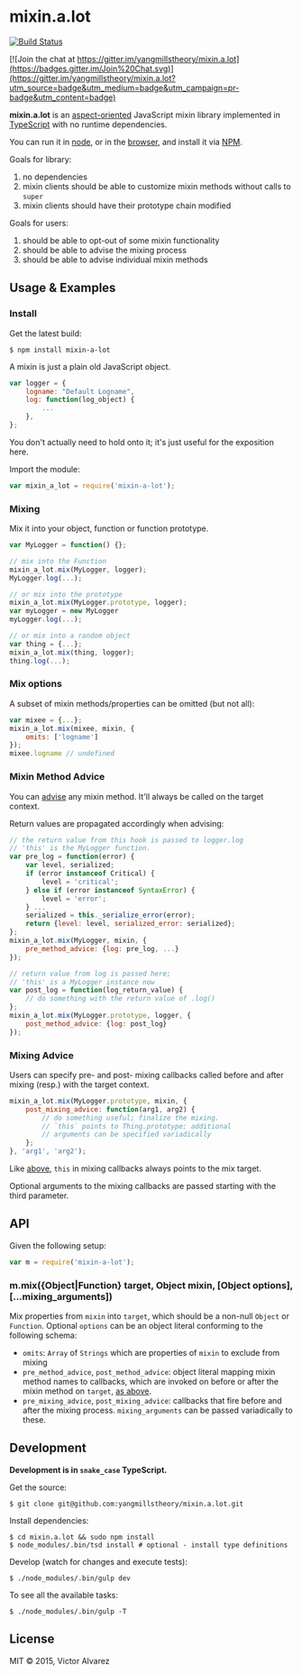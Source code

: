 # mixin.a.lot

[![Build Status](https://travis-ci.org/yangmillstheory/mixin.a.lot.svg?branch=master)](https://travis-ci.org/yangmillstheory/mixin.a.lot)

[![Join the chat at https://gitter.im/yangmillstheory/mixin.a.lot](https://badges.gitter.im/Join%20Chat.svg)](https://gitter.im/yangmillstheory/mixin.a.lot?utm_source=badge&utm_medium=badge&utm_campaign=pr-badge&utm_content=badge)


**mixin.a.lot** is an [aspect-oriented](https://en.wikipedia.org/wiki/Aspect-oriented_programming) JavaScript mixin library implemented in [TypeScript](http://www.typescriptlang.org/) with no runtime dependencies.

You can run it in [node](https://nodejs.org/), or in the [browser](http://browserify.org/), and install it via [NPM](https://www.npmjs.com/package/mixin-a-lot).

Goals for library:

1. no dependencies
2. mixin clients should be able to customize mixin methods without calls to `super`
3. mixin clients should have their prototype chain modified

Goals for users:

1. should be able to opt-out of some mixin functionality
2. should be able to advise the mixing process
3. should be able to advise individual mixin methods

## Usage & Examples

### Install

Get the latest build:

    $ npm install mixin-a-lot


A mixin is just a plain old JavaScript object. 

```javascript
var logger = {
    logname: "Default Logname",
    log: function(log_object) {
        ...
    },
};

```
You don't actually need to hold onto it; it's just useful for the exposition here.

Import the module:

```javascript
var mixin_a_lot = require('mixin-a-lot');
```


### Mixing

Mix it into your object, function or function prototype.
```javascript
var MyLogger = function() {};

// mix into the Function
mixin_a_lot.mix(MyLogger, logger);
MyLogger.log(...);

// or mix into the prototype
mixin_a_lot.mix(MyLogger.prototype, logger);
var myLogger = new MyLogger
myLogger.log(...);

// or mix into a random object
var thing = {...};
mixin_a_lot.mix(thing, logger);
thing.log(...);
```

### <a name="mix-options"></a> Mix options

A subset of mixin methods/properties can be omitted (but not all):

```javascript
var mixee = {...};
mixin_a_lot.mix(mixee, mixin, {
    omits: ['logname']
});
mixee.logname // undefined
```

### <a name="mixin-method-advice"></a> Mixin Method Advice

You can [advise](https://en.wikipedia.org/wiki/Advice_(programming)) any mixin method. It'll always be called on the target context.

Return values are propagated accordingly when advising:

```javascript
// the return value from this hook is passed to logger.log
// 'this' is the MyLogger function.
var pre_log = function(error) {
    var level, serialized;
    if (error instanceof Critical) {
        level = 'critical';
    } else if (error instanceof SyntaxError) {
        level = 'error';
    } ...
    serialized = this._serialize_error(error);
    return {level: level, serialized_error: serialized};
};
mixin_a_lot.mix(MyLogger, mixin, {
    pre_method_advice: {log: pre_log, ...}
});

// return value from log is passed here;
// 'this' is a MyLogger instance now
var post_log = function(log_return_value) {
    // do something with the return value of .log()
};
mixin_a_lot.mix(MyLogger.prototype, logger, {
    post_method_advice: {log: post_log}
});
```

### <a name="mixing-advice"></a> Mixing Advice

Users can specify pre- and post- mixing callbacks called before and after mixing (resp.) with the target context.

```javascript
mixin_a_lot.mix(MyLogger.prototype, mixin, {
    post_mixing_advice: function(arg1, arg2) {
        // do something useful; finalize the mixing.
        // `this` points to Thing.prototype; additional
        // arguments can be specified variadically
    };
}, 'arg1', 'arg2');
```

Like [above](#mixin-method-advice), `this` in mixing callbacks always points to the mix target.

Optional arguments to the mixing callbacks are passed starting with the third parameter.

## API

Given the following setup:

```javascript
var m = require('mixin-a-lot');
```

### <a name="mix"></a> m.mix({Object|Function} target, Object mixin, [Object options], [...mixing_arguments])

Mix properties from `mixin` into `target`, which should be a non-null `Object` or `Function`. Optional `options` can be an object literal conforming to the following schema:

* `omits`: `Array` of `Strings` which are properties of `mixin` to exclude from mixing
* `pre_method_advice`, `post_method_advice`: object literal mapping mixin method names to callbacks, which are invoked on before or after the mixin method on `target`, [as above](#mixin-method-advice).
* `pre_mixing_advice`, `post_mixing_advice`: callbacks that fire before and after the mixing process. `mixing_arguments` can be passed variadically to these.

## Development

**Development is in `snake_case` TypeScript.**

Get the source:

    $ git clone git@github.com:yangmillstheory/mixin.a.lot.git

Install dependencies:

    $ cd mixin.a.lot && sudo npm install
    $ node_modules/.bin/tsd install # optional - install type definitions

Develop (watch for changes and execute tests):

    $ ./node_modules/.bin/gulp dev

To see all the available tasks:

    $ ./node_modules/.bin/gulp -T

## License

MIT © 2015, Victor Alvarez
